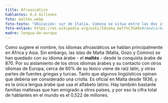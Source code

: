 ```yaml
---
title: Afroasiático
hablantes: 0,4 millones
foto: maltés.webp
foto-texto: "Ubicación: sur de Italia. Comina se situa entre las dos islas más grandes de Malta (derecha) y Gozo (izquierda), pero es demasiada pequeña para ver en este imagen."
foto-enlace: https://es.wikipedia.org/wiki/Idioma_malt%C3%A9s#/media/Archivo:Idioma_malt%C3%A9s.PNG
madre: lengua-de-europa
---
```


Como sugiere el nombre, los idiomas afroasiáticos se hablan principalmente en África y Asia. Sin embargo, las islas de Malta (Malta, Gozo y Comino) se han quedado con su idioma árabe - el **maltés** - desde la conquista árabe de 870. Por su aislamiento de los otros idiomas árabes y su contacto con otros idiomas de Europa, cerca de 60% de su léxico viene de raíz latín, y otras partes de fuentes griegas y turcas. Tanto que algunos lingüísticos opinan que debería ser considerado una criolla. Es oficial en Malta desde 1936, y es la única lengua árabe que usa el alfabeto latino. Hay también bastante familias maltesas que han emigrado a otros países, y por eso la cifra total de hablantes en el mundo es el 0,522 de millones.